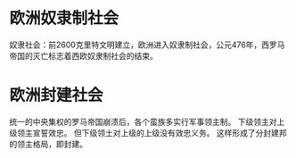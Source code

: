 # 欧洲奴隶制社会

奴隶社会：前2600克里特文明建立，欧洲进入奴隶制社会，公元476年，西罗马帝国的灭亡标志着西欧奴隶制社会的结束。

# 欧洲封建社会

统一的中央集权的罗马帝国崩溃后，各个蛮族多实行军事领主制。
下级领主对上级领主宣誓效忠。
但下级领土对上级的上级没有效忠义务。
这样形成了分封建邦的领主格局，即封建。
